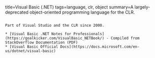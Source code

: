 title=Visual Basic (.NET)
tags=language, clr, object
summary=A largely-deprecated object-oriented programming language for the CLR.
~~~~~~

Part of Visual Studio and the CLR since 2000.

* [Visual Basic .NET Notes for Professionals](https://goalkicker.com/VisualBasic_NETBook/) - Compiled from StackOverflow Documentation (PDF)
* [Visual Basic Official Docs](https://docs.microsoft.com/en-us/dotnet/visual-basic)


